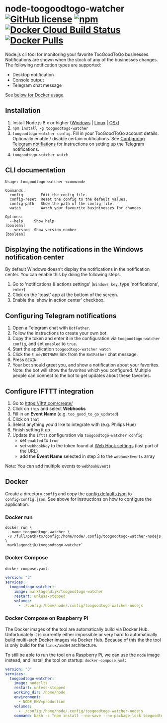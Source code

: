 # node-toogoodtogo-watcher [![GitHub license](https://img.shields.io/github/license/marklagendijk/node-toogoodtogo-watcher)](https://github.com/marklagendijk/node-toogoodtogo-watcher/blob/master/LICENSE) [![npm](https://img.shields.io/npm/v/toogoodtogo-watcher)](https://www.npmjs.com/package/toogoodtogo-watcher) [![Docker Cloud Build Status](https://img.shields.io/docker/cloud/build/marklagendijk/toogoodtogo-watcher)](https://hub.docker.com/r/marklagendijk/toogoodtogo-watcher/builds) [![Docker Pulls](https://img.shields.io/docker/pulls/marklagendijk/toogoodtogo-watcher)](https://hub.docker.com/r/marklagendijk/toogoodtogo-watcher)

Node.js cli tool for monitoring your favorite TooGoodToGo businesses. Notifications are shown when the stock of any of the businesses changes. The following notification types are supported:

- Desktop notification
- Console output
- Telegram chat message

See [below for Docker usage](#docker).

## Installation

1. Install Node.js 8.x or higher ([Windows](https://nodejs.org/en/download/current/) | [Linux](https://github.com/nodesource/distributions#debinstall) | [OSx](https://nodejs.org/en/download/current/)).
2. `npm install -g toogoodtogo-watcher`
3. `toogoodtogo-watcher config`. Fill in your TooGoodToGo account details. Optionally enable / disable certain notifications. See [Configuring Telegram notifiations](#configuring-telegram-notifiations) for instructions on setting up the Telegram notifications.
4. `toogoodtogo-watcher watch`

## CLI documentation

```
Usage: toogoodtogo-watcher <command>

Commands:
  config        Edit the config file.
  config-reset  Reset the config to the default values.
  config-path   Show the path of the config file.
  watch         Watch your favourite busininesses for changes.

Options:
  --help     Show help                                                 [boolean]
  --version  Show version number                                       [boolean]
```

## Displaying the notifications in the Windows notification center

By default Windows doesn't display the notifications in the notification center. You can enable this by doing the following steps.

1. Go to 'notifications & actions settings' (`Windows key`, type 'notifications', `enter`)
2. Click on the 'toast' app at the bottom of the screen.
3. Enable the 'show in action center' checkbox.

## Configuring Telegram notifications

1. Open a Telegram chat with `BotFather`.
2. Follow the instructions to create your own bot.
3. Copy the token and enter it in the configuration via `toogoodtogo-watcher config`, and set `enabled` to `true`.
4. Start the application `toogoodtogo-watcher watch`
5. Click the `t.me/BOTNAME` link from the `BotFather` chat message.
6. Press `BEGIN`.
7. Your bot should greet you, and show a notification about your favorites. Note: the bot will show the favorites which you configured. Multiple people can connect to the bot to get updates about these favorites.

## Configure IFTTT integration

1. Go to https://ifttt.com/create/
2. Click on `this` and select **Webhooks**
3. Fill in an **Event Name** (e.g. `too_good_to_go_updated`)
4. Click on `that`
5. Select anything you'd like to integrate with (e.g. Philips Hue)
6. Finish setting it up
7. Update the `ifttt` configuration via `toogoodtogo-watcher config`:
   - set `enabled` to `true`
   - set `webhookKey` to the token found at [Web Hook settings](https://ifttt.com/services/maker_webhooks/settings) (last part of the URL)
   - add the **Event Name** selected in step 3 to the `webhookEvents` array

Note: You can add multiple events to `webhookEvents`

## Docker

Create a directory `config` and copy the [config.defaults.json](https://github.com/marklagendijk/node-toogoodtogo-watcher/blob/master/config.defaults.json) to `config/config.json`. See above for instructions on how to configure the application.

### Docker run

```
docker run \
 --name toogoodtogo-watcher \
 -v /full/path/to/config:/home/node/.config/toogoodtogo-watcher-nodejs \
 marklagendijk/toogoodtogo-watcher`
```

### Docker Compose

`docker-compose.yaml`:

```yaml
version: "3"
services:
  toogoodtogo-watcher:
    image: marklagendijk/toogoodtogo-watcher
    restart: unless-stopped
    volumes:
      - ./config:/home/node/.config/toogoodtogo-watcher-nodejs
```

### Docker Compose on Raspberry Pi

The Docker images of the tool are automatically build via Docker Hub. Unfortunately it is currently either impossible or very hard to automatically build multi-arch Docker images via Docker Hub. Because of this the the tool is only build for the `linux/amd64` architecture.

To still be able to run the tool on a Raspberry Pi, we can use the `node` image instead, and install the tool on startup:
`docker-compose.yml`:

```yaml
version: "3"
services:
  toogoodtogo-watcher:
    image: node:lts
    restart: unless-stopped
    working_dir: /home/node
    environment:
      - NODE_ENV=production
    volumes:
      - ./config:/home/node/.config/toogoodtogo-watcher-nodejs
    command: bash -c "npm install --no-save --no-package-lock toogoodtogo-watcher && ./node_modules/.bin/toogoodtogo-watcher watch"
```
